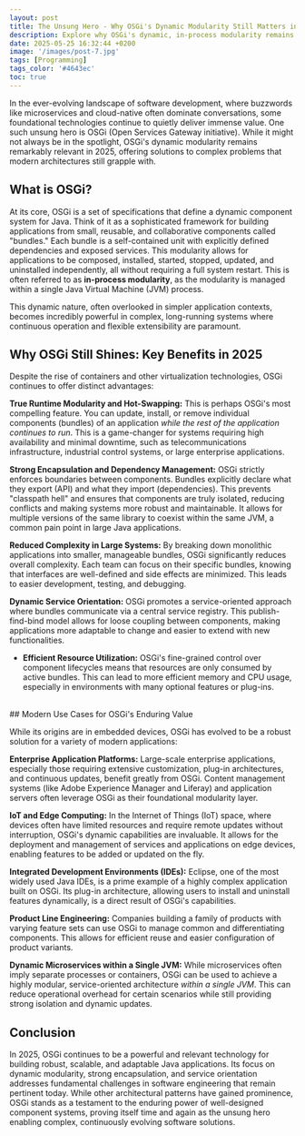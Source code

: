 ```yaml
---
layout: post
title: The Unsung Hero - Why OSGi's Dynamic Modularity Still Matters in 2025
description: Explore why OSGi's dynamic, in-process modularity remains vital in 2025. This post highlights its benefits for building robust, adaptable, and continuously evolving Java applications, from enterprise platforms to IoT solutions.
date: 2025-05-25 16:32:44 +0200
image: '/images/post-7.jpg'
tags: [Programming]
tags_color: '#4643ec'
toc: true
---
```


In the ever-evolving landscape of software development, where buzzwords like microservices and cloud-native often dominate conversations, some foundational technologies continue to quietly deliver immense value. One such unsung hero is OSGi (Open Services Gateway initiative). While it might not always be in the spotlight, OSGi's dynamic modularity remains remarkably relevant in 2025, offering solutions to complex problems that modern architectures still grapple with.

## What is OSGi?

At its core, OSGi is a set of specifications that define a dynamic component system for Java. Think of it as a sophisticated framework for building applications from small, reusable, and collaborative components called "bundles." Each bundle is a self-contained unit with explicitly defined dependencies and exposed services. This modularity allows for applications to be composed, installed, started, stopped, updated, and uninstalled independently, all without requiring a full system restart. This is often referred to as **in-process modularity**, as the modularity is managed within a single Java Virtual Machine (JVM) process.

This dynamic nature, often overlooked in simpler application contexts, becomes incredibly powerful in complex, long-running systems where continuous operation and flexible extensibility are paramount.

## Why OSGi Still Shines: Key Benefits in 2025

Despite the rise of containers and other virtualization technologies, OSGi continues to offer distinct advantages:

**True Runtime Modularity and Hot-Swapping:** This is perhaps OSGi's most compelling feature. You can update, install, or remove individual components (bundles) of an application *while the rest of the application continues to run*. This is a game-changer for systems requiring high availability and minimal downtime, such as telecommunications infrastructure, industrial control systems, or large enterprise applications.

**Strong Encapsulation and Dependency Management:** OSGi strictly enforces boundaries between components. Bundles explicitly declare what they export (API) and what they import (dependencies). This prevents "classpath hell" and ensures that components are truly isolated, reducing conflicts and making systems more robust and maintainable. It allows for multiple versions of the same library to coexist within the same JVM, a common pain point in large Java applications.

**Reduced Complexity in Large Systems:** By breaking down monolithic applications into smaller, manageable bundles, OSGi significantly reduces overall complexity. Each team can focus on their specific bundles, knowing that interfaces are well-defined and side effects are minimized. This leads to easier development, testing, and debugging.

**Dynamic Service Orientation:** OSGi promotes a service-oriented approach where bundles communicate via a central service registry. This publish-find-bind model allows for loose coupling between components, making applications more adaptable to change and easier to extend with new functionalities.

* **Efficient Resource Utilization:** OSGi's fine-grained control over component lifecycles means that resources are only consumed by active bundles. This can lead to more efficient memory and CPU usage, especially in environments with many optional features or plug-ins.

<br/>
## Modern Use Cases for OSGi's Enduring Value

While its origins are in embedded devices, OSGi has evolved to be a robust solution for a variety of modern applications:

**Enterprise Application Platforms:** Large-scale enterprise applications, especially those requiring extensive customization, plug-in architectures, and continuous updates, benefit greatly from OSGi. Content management systems (like Adobe Experience Manager and Liferay) and application servers often leverage OSGi as their foundational modularity layer.

**IoT and Edge Computing:** In the Internet of Things (IoT) space, where devices often have limited resources and require remote updates without interruption, OSGi's dynamic capabilities are invaluable. It allows for the deployment and management of services and applications on edge devices, enabling features to be added or updated on the fly.

**Integrated Development Environments (IDEs):** Eclipse, one of the most widely used Java IDEs, is a prime example of a highly complex application built on OSGi. Its plug-in architecture, allowing users to install and uninstall features dynamically, is a direct result of OSGi's capabilities.

**Product Line Engineering:** Companies building a family of products with varying feature sets can use OSGi to manage common and differentiating components. This allows for efficient reuse and easier configuration of product variants.

**Dynamic Microservices within a Single JVM:** While microservices often imply separate processes or containers, OSGi can be used to achieve a highly modular, service-oriented architecture *within a single JVM*. This can reduce operational overhead for certain scenarios while still providing strong isolation and dynamic updates.

## Conclusion

In 2025, OSGi continues to be a powerful and relevant technology for building robust, scalable, and adaptable Java applications. Its focus on dynamic modularity, strong encapsulation, and service orientation addresses fundamental challenges in software engineering that remain pertinent today. While other architectural patterns have gained prominence, OSGi stands as a testament to the enduring power of well-designed component systems, proving itself time and again as the unsung hero enabling complex, continuously evolving software solutions.
